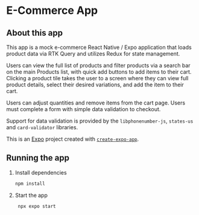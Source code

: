 # E-Commerce App

## About this app

This app is a mock e-commerce React Native / Expo application that loads product data via RTK Query and utilizes Redux for state management.

Users can view the full list of products and filter products via a search bar on the main Products list, with quick add buttons to add items to their cart. Clicking a product tile takes the user to a screen where they can view full product details, select their desired variations, and add the item to their cart. 

Users can adjust quantities and remove items from the cart page. Users must complete a form with simple data validation to checkout.

Support for data validation is provided by the `libphonenumber-js`, `states-us` and `card-validator` libraries. 

This is an [Expo](https://expo.dev) project created with [`create-expo-app`](https://www.npmjs.com/package/create-expo-app).

## Running the app

1. Install dependencies

   ```bash
   npm install
   ```

2. Start the app

   ```bash
    npx expo start
   ```